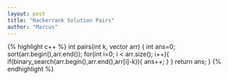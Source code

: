 ```yaml
---
layout: post
title: "Hackerrank Solution Pairs"
author: "Marcus"
---
```


{% highlight c++ %}
int pairs(int k, vector<int> arr) {
    int ans=0;
    sort(arr.begin(),arr.end());
    for(int i=0; i < arr.size(); i++){
        if(binary_search(arr.begin(),arr.end(),arr[i]-k)){
            ans++;
        }
    }
    return ans;
}
{% endhighlight  %}
